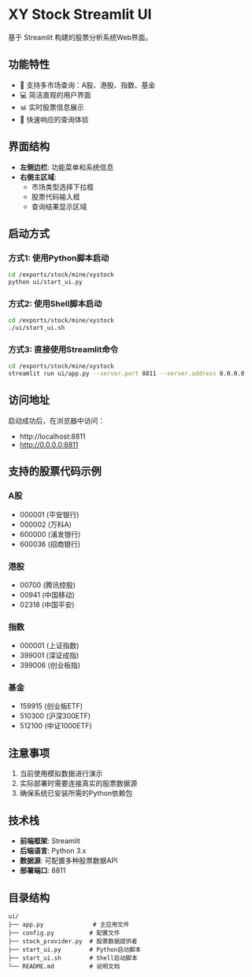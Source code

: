 # XY Stock Streamlit UI

基于 Streamlit 构建的股票分析系统Web界面。

## 功能特性

- 🎯 支持多市场查询：A股、港股、指数、基金
- 💻 简洁直观的用户界面
- 📊 实时股票信息展示
- 🚀 快速响应的查询体验

## 界面结构

- **左侧边栏**: 功能菜单和系统信息
- **右侧主区域**: 
  - 市场类型选择下拉框
  - 股票代码输入框  
  - 查询结果显示区域

## 启动方式

### 方式1: 使用Python脚本启动
```bash
cd /exports/stock/mine/xystock
python ui/start_ui.py
```

### 方式2: 使用Shell脚本启动
```bash
cd /exports/stock/mine/xystock
./ui/start_ui.sh
```

### 方式3: 直接使用Streamlit命令
```bash
cd /exports/stock/mine/xystock
streamlit run ui/app.py --server.port 8811 --server.address 0.0.0.0
```

## 访问地址

启动成功后，在浏览器中访问：
- http://localhost:8811
- http://0.0.0.0:8811

## 支持的股票代码示例

### A股
- 000001 (平安银行)
- 000002 (万科A)  
- 600000 (浦发银行)
- 600036 (招商银行)

### 港股
- 00700 (腾讯控股)
- 00941 (中国移动)
- 02318 (中国平安)

### 指数
- 000001 (上证指数)
- 399001 (深证成指)
- 399006 (创业板指)

### 基金
- 159915 (创业板ETF)
- 510300 (沪深300ETF)
- 512100 (中证1000ETF)

## 注意事项

1. 当前使用模拟数据进行演示
2. 实际部署时需要连接真实的股票数据源
3. 确保系统已安装所需的Python依赖包

## 技术栈

- **前端框架**: Streamlit
- **后端语言**: Python 3.x
- **数据源**: 可配置多种股票数据API
- **部署端口**: 8811

## 目录结构

```
ui/
├── app.py              # 主应用文件
├── config.py          # 配置文件
├── stock_provider.py  # 股票数据提供者
├── start_ui.py        # Python启动脚本
├── start_ui.sh        # Shell启动脚本
└── README.md          # 说明文档
```
